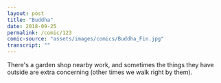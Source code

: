 ```yaml
---
layout: post
title: "Buddha"
date: 2018-09-25
permalink: /comic/123
comic-source: "assets/images/comics/Buddha_Fin.jpg"
transcript: ""
---
```


There's a garden shop nearby work, and sometimes the things they have outside are extra concerning (other times we walk right by them).
